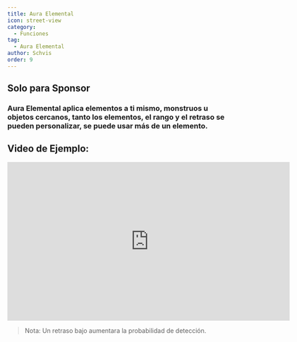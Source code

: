 ```yaml
---
title: Aura Elemental
icon: street-view
category:
  - Funciones
tag:
  - Aura Elemental
author: Schvis
order: 9
---
```


## Solo para Sponsor
### Aura Elemental aplica elementos a ti mismo, monstruos u objetos cercanos, tanto los elementos, el rango y el retraso se pueden personalizar, se puede usar más de un elemento.

## Video de Ejemplo:

<iframe width="640" height="360" src="https://www.youtube.com/embed/FskTJiknOgQ?list=PL5eI1Tb64p56g27qfYk7VuFTz4FK6YrKa" title="Korepi - Elemental Aura (Sponsor)" frameborder="0" allow="accelerometer; autoplay; clipboard-write; encrypted-media; gyroscope; picture-in-picture; web-share" allowfullscreen></iframe>

> Nota: Un retraso bajo aumentara la probabilidad de detección.



